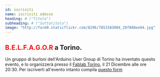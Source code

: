 ```yaml
---
id: iscriviti
name: iscriviti adesso
heading: # ("Titolo")
subheading: # ("Sottotitolo")
image: "http://farm9.staticflickr.com/8296/7851583004_28f888ee94.jpg"
---
```



## <font color="red"> B.E.L.F.A.G.O.R </font>  a Torino. 

Un gruppo di burloni dell'Arduino User Group di Torino ha inventato questo evento, e lo organizzerà presso il [Fablab Torino](http://fablabtorino.org/contatti-e-host/), il 21 Dicembre alle ore 20:30. Per iscriverti all'evento intanto compila [questo form](http://bit.ly/2hgQdH6) 
